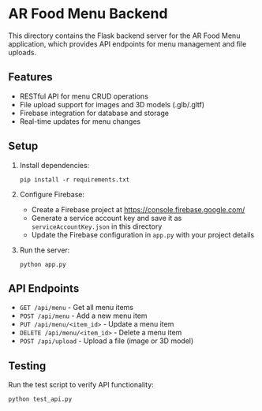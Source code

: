 # AR Food Menu Backend

This directory contains the Flask backend server for the AR Food Menu application, which provides API endpoints for menu management and file uploads.

## Features

- RESTful API for menu CRUD operations
- File upload support for images and 3D models (.glb/.gltf)
- Firebase integration for database and storage
- Real-time updates for menu changes

## Setup

1. Install dependencies:
   ```
   pip install -r requirements.txt
   ```

2. Configure Firebase:
   - Create a Firebase project at https://console.firebase.google.com/
   - Generate a service account key and save it as `serviceAccountKey.json` in this directory
   - Update the Firebase configuration in `app.py` with your project details

3. Run the server:
   ```
   python app.py
   ```

## API Endpoints

- `GET /api/menu` - Get all menu items
- `POST /api/menu` - Add a new menu item
- `PUT /api/menu/<item_id>` - Update a menu item
- `DELETE /api/menu/<item_id>` - Delete a menu item
- `POST /api/upload` - Upload a file (image or 3D model)

## Testing

Run the test script to verify API functionality:
```
python test_api.py
```
